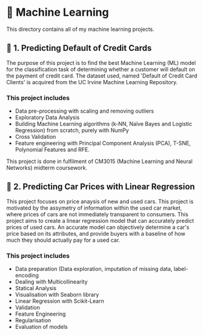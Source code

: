 # 🤖 Machine Learning
This directory contains all of my machine learning projects.

## 💸 1. Predicting Default of Credit Cards 
The purpose of this project is to find the best Machine Learning (ML) model for the classification task of determining whether a customer will default on the payment of credit card. The dataset used, named 'Default of Credit Card Clients' is acquired from the UC Irvine Machine Learning Repository.

### This project includes
- Data pre-processing with scaling and removing outliers
- Exploratory Data Analysis
- Building Machine Learning algorithms (k-NN, Naïve Bayes and Logistic Regression) from scratch, purely with NumPy
- Cross Validation
- Feature engineering with Principal Component Analysis (PCA), T-SNE, Polynomial Features and RFE.

This project is done in fulfilment of CM3015 (Machine Learning and Neural Networks) midterm coursework.

## 🚗 2. Predicting Car Prices with Linear Regression 
This project focuses on price anaysis of new and used cars. This project is motivated by the assymetry of information within the used car market, where prices of cars are not immediately transparent to consumers. This project aims to create a linear regression model that can accurately predict prices of used cars. An accurate model can objectively determine a car's price based on its attributes, and provide buyers with a baseline of how much they should actually pay for a used car.

### This project includes
- Data preparation (Data exploration, imputation of missing data, label-encoding
- Dealing with Multicollinearity
- Statical Analysis
- Visualisation with Seaborn library
- Linear Regression with Scikit-Learn
- Validation
- Feature Engineering
- Regularisation
- Evaluation of models
